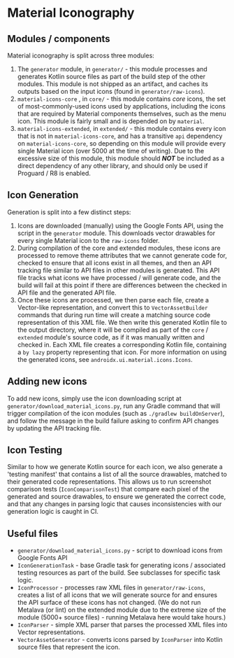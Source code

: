 # Material Iconography

## Modules / components
Material iconography is split across three modules:

 1. The `generator` module, in `generator/` - this module processes and generates Kotlin source files as part of the build step of the other modules. This module is not shipped as an artifact, and caches its outputs based on the input icons (found in `generator/raw-icons`).
 2. `material-icons-core` , in `core/` - this module contains _core_ icons, the set of most-commonly-used icons used by applications, including the icons that are required by Material components themselves, such as the menu icon. This module is fairly small and is depended on by `material`.
 3. `material-icons-extended`, in `extended/` - this module contains every icon that is not in `material-icons-core`, and has a transitive `api` dependency on `material-icons-core`, so depending on this module will provide every single Material icon (over 5000 at the time of writing). Due to the excessive size of this module, this module should ***NOT*** be included as a direct dependency of any other library, and should only be used if Proguard / R8 is enabled.

## Icon Generation

Generation is split into a few distinct steps:

1. Icons are downloaded (manually) using the Google Fonts API, using the script in the `generator` module. This downloads vector drawables for every single Material icon to the `raw-icons` folder.
2. During compilation of the core and extended modules, these icons are processed to remove theme attributes that we cannot generate code for, checked to ensure that all icons exist in all themes, and then an API tracking file similar to API files in other modules is generated. This API file tracks what icons we have processed / will generate code, and the build will fail at this point if there are differences between the checked in API file and the generated API file.
3. Once these icons are processed, we then parse each file, create a Vector-like representation, and convert this to `VectorAssetBuilder` commands that during run time will create a matching source code representation of this XML file. We then write this generated Kotlin file to the output directory, where it will be compiled as part of the `core` / `extended` module's source code, as if it was manually written and checked in. Each XML file creates a corresponding Kotlin file, containing a `by lazy` property representing that icon. For more information on using the generated icons, see `androidx.ui.material.icons.Icons`.

## Adding new icons
To add new icons, simply use the icon downloading script at `generator/download_material_icons.py`, run any Gradle command that will trigger compilation of the icon modules (such as `./gradlew buildOnServer`), and follow the message in the build failure asking to confirm API changes by updating the API tracking file.

## Icon Testing
Similar to how we generate Kotlin source for each icon, we also generate a 'testing manifest' that contains a list of all the source drawables, matched to their generated code representations. This allows us to run screenshot comparison tests (`IconComparisonTest`) that compare each pixel of the generated and source drawables, to ensure we generated the correct code, and that any changes in parsing logic that causes inconsistencies with our generation logic is caught in CI.

## Useful files

 - `generator/download_material_icons.py` - script to download icons from Google Fonts API
 - `IconGenerationTask` - base Gradle task for generating icons / associated testing resources as part of the build. See subclasses for specific task logic.
 - `IconProcessor` - processes raw XML files in `generator/raw-icons`, creates a list of all icons that we will generate source for and ensures the API surface of these icons has not changed. (We do not run Metalava (or lint) on the extended module due to the extreme size of the module (5000+ source files) - running Metalava here would take hours.)
 - `IconParser` - simple XML parser that parses the processed XML files into Vector representations.
 - `VectorAssetGenerator` - converts icons parsed by `IconParser` into Kotlin source files that represent the icon.
